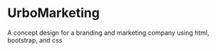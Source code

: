 # UrboMarketing
A concept design for a branding and marketing company using html, bootstrap, and css  
